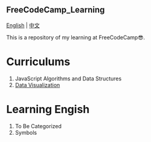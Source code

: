 ## FreeCodeCamp_Learning

<div>   <a href="./README.md">English</a> |    <a href="./README.zh-CN.md">中文</a>

This is a repository of my learning at FreeCodeCamp😎.

# Curriculums

1. JavaScript Algorithms and Data Structures
2. [Data Visualization](./curricula_toc/02-data-visualization/table-of-contents.md)

# Learning Engish

1. To Be Categorized
2. Symbols

